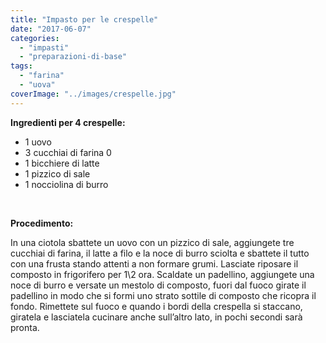 ```yaml
---
title: "Impasto per le crespelle"
date: "2017-06-07"
categories: 
  - "impasti"
  - "preparazioni-di-base"
tags: 
  - "farina"
  - "uova"
coverImage: "../images/crespelle.jpg"
---
```


**Ingredienti per 4 crespelle:**

- 1 uovo
- 3 cucchiai di farina 0
- 1 bicchiere di latte
- 1 pizzico di sale
- 1 nocciolina di burro

 

**Procedimento:**

In una ciotola sbattete un uovo con un pizzico di sale, aggiungete tre cucchiai di farina, il latte a filo e la noce di burro sciolta e sbattete il tutto con una frusta stando attenti a non formare grumi. Lasciate riposare il composto in frigorifero per 1\\2 ora. Scaldate un padellino, aggiungete una noce di burro e versate un mestolo di composto, fuori dal fuoco girate il padellino in modo che si formi uno strato sottile di composto che ricopra il fondo. Rimettete sul fuoco e quando i bordi della crespella si staccano, giratela e lasciatela cucinare anche sull’altro lato, in pochi secondi sarà pronta.
